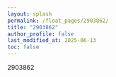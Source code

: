 ```yaml
---
layout: splash
permalink: /float_pages/2903862/
title: "2903862"
author_profile: false
last_modified_at: 2025-06-13
toc: false
---
```

 
2903862
